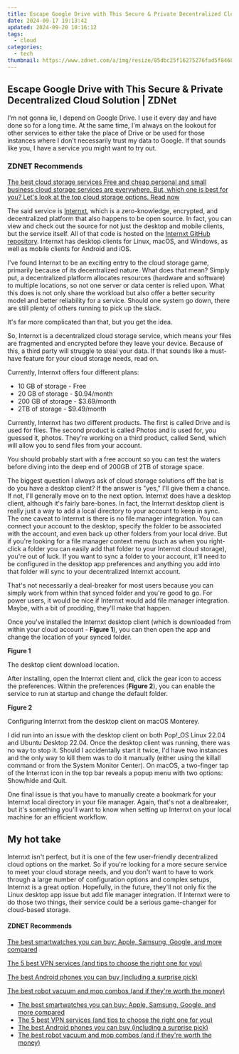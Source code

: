 ```yaml
---
title: Escape Google Drive with This Secure & Private Decentralized Cloud Solution | ZDNet
date: 2024-09-17 19:13:42
updated: 2024-09-20 10:16:12
tags:
  - cloud
categories:
  - tech
thumbnail: https://www.zdnet.com/a/img/resize/85dbc25f16275276fad5f8468f096b00df0ffbce/2021/06/13/44790d43-3062-4889-b12a-2c8070c53db3/cloud-computing-tech.jpg?width=278&height=156&fit=crop&auto=webp
---
```


## Escape Google Drive with This Secure & Private Decentralized Cloud Solution | ZDNet

I'm not gonna lie, I depend on Google Drive. I use it every day and have done so for a long time. At the same time, I'm always on the lookout for other services to either take the place of Drive or be used for those instances where I don't necessarily trust my data to Google. If that sounds like you, I have a service you might want to try out.

### **ZDNET** Recommends

[The best cloud storage services Free and cheap personal and small business cloud storage services are everywhere. But, which one is best for you? Let's look at the top cloud storage options.  Read now](https://www.zdnet.com/article/best-cloud-storage/)

The said service is [Internxt](https://internxt.com/), which is a zero-knowledge, encrypted, and decentralized platform that also happens to be open source. In fact, you can view and check out the source for not just the desktop and mobile clients, but the service itself. All of that code is hosted on the [Internxt GitHub repository](https://github.com/internxt). Internxt has desktop clients for Linux, macOS, and Windows, as well as mobile clients for Android and iOS. 

I've found Internxt to be an exciting entry to the cloud storage game, primarily because of its decentralized nature. What does that mean? Simply put, a decentralized platform allocates resources (hardware and software) to multiple locations, so not one server or data center is relied upon. What this does is not only share the workload but also offer a better security model and better reliability for a service. Should one system go down, there are still plenty of others running to pick up the slack.

It's far more complicated than that, but you get the idea. 

So, Internxt is a decentralized cloud storage service, which means your files are fragmented and encrypted before they leave your device. Because of this, a third party will struggle to steal your data. If that sounds like a must-have feature for your cloud storage needs, read on.

Currently, Internxt offers four different plans:

* 10 GB of storage - Free
* 20 GB of storage - $0.94/month
* 200 GB of storage - $3.69/month
* 2TB of storage - $9.49/month

Currently, Internxt has two different products. The first is called Drive and is used for files. The second product is called Photos and is used for, you guessed it, photos. They're working on a third product, called Send, which will allow you to send files from your account.

You should probably start with a free account so you can test the waters before diving into the deep end of 200GB of 2TB of storage space.

The biggest question I always ask of cloud storage solutions off the bat is do you have a desktop client? If the answer is "yes," I'll give them a chance. If not, I'll generally move on to the next option. Internxt does have a desktop client, although it's fairly bare-bones. In fact, the Internxt desktop client is really just a way to add a local directory to your account to keep in sync. The one caveat to Internxt is there is no file manager integration. You can connect your account to the desktop, specify the folder to be associated with the account, and even back up other folders from your local drive. But if you're looking for a file manager context menu (such as when you right-click a folder you can easily add that folder to your Internxt cloud storage), you're out of luck. If you want to sync a folder to your account, it'll need to be configured in the desktop app preferences and anything you add into that folder will sync to your decentralized Internxt account.

That's not necessarily a deal-breaker for most users because you can simply work from within that synced folder and you're good to go. For power users, it would be nice if Internxt would add file manager integration. Maybe, with a bit of prodding, they'll make that happen.

Once you've installed the Internxt desktop client (which is downloaded from within your cloud account - **Figure 1**), you can then open the app and change the location of your synced folder.

**Figure 1**

The desktop client download location.

After installing, open the Internxt client and, click the gear icon to access the preferences. Within the preferences (**Figure 2**), you can enable the service to run at startup and change the default folder.

**Figure 2**

Configuring Internxt from the desktop client on macOS Monterey.

I did run into an issue with the desktop client on both Pop!\_OS Linux 22.04 and Ubuntu Desktop 22.04\. Once the desktop client was running, there was no way to stop it. Should I accidentally start it twice, I'd have two instances and the only way to kill them was to do it manually (either using the killall command or from the System Monitor Center). On macOS, a two-finger tap of the Internxt icon in the top bar reveals a popup menu with two options: Show/hide and Quit. 

One final issue is that you have to manually create a bookmark for your Internxt local directory in your file manager. Again, that's not a dealbreaker, but it's something you'll want to know when setting up Internxt on your local machine for an efficient workflow.

## My hot take

Internxt isn't perfect, but it is one of the few user-friendly decentralized cloud options on the market. So if you're looking for a more secure service to meet your cloud storage needs, and you don't want to have to work through a large number of configuration options and complex setups, Internxt is a great option. Hopefully, in the future, they'll not only fix the Linux desktop app issue but add file manager integration. If Internxt were to do those two things, their service could be a serious game-changer for cloud-based storage.

#### **ZDNET** Recommends

[The best smartwatches you can buy: Apple, Samsung, Google, and more compared](https://www.zdnet.com/article/best-smartwatch/ "The best smartwatches you can buy: Apple, Samsung, Google, and more compared")

[The 5 best VPN services (and tips to choose the right one for you)](https://www.zdnet.com/article/best-vpn/ "The 5 best VPN services (and tips to choose the right one for you)")

[The best Android phones you can buy (including a surprise pick)](https://www.zdnet.com/article/best-android-phone/ "The best Android phones you can buy (including a surprise pick)")

[The best robot vacuum and mop combos (and if they're worth the money)](https://www.zdnet.com/article/best-robot-vacuum-mop/ "The best robot vacuum and mop combos (and if they're worth the money)")

* [The best smartwatches you can buy: Apple, Samsung, Google, and more compared](https://www.zdnet.com/article/best-smartwatch/ "The best smartwatches you can buy: Apple, Samsung, Google, and more compared")
* [The 5 best VPN services (and tips to choose the right one for you)](https://www.zdnet.com/article/best-vpn/ "The 5 best VPN services (and tips to choose the right one for you)")
* [The best Android phones you can buy (including a surprise pick)](https://www.zdnet.com/article/best-android-phone/ "The best Android phones you can buy (including a surprise pick)")
* [The best robot vacuum and mop combos (and if they're worth the money)](https://www.zdnet.com/article/best-robot-vacuum-mop/ "The best robot vacuum and mop combos (and if they're worth the money)")

<ins class="adsbygoogle"
     style="display:block"
     data-ad-format="autorelaxed"
     data-ad-client="ca-pub-7571918770474297"
     data-ad-slot="1223367746"></ins>



<ins class="adsbygoogle"
     style="display:block"
     data-ad-client="ca-pub-7571918770474297"
     data-ad-slot="8358498916"
     data-ad-format="auto"
     data-full-width-responsive="true"></ins>
